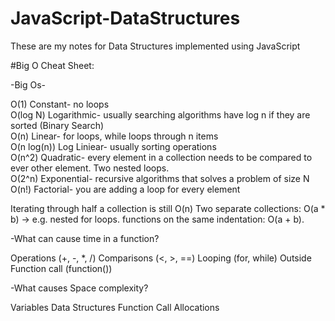 # JavaScript-DataStructures
These are my notes for Data Structures implemented using JavaScript

#Big O Cheat Sheet:

-Big Os-


O(1) Constant- no loops
</br>
O(log N) Logarithmic- usually searching algorithms have log n if they are sorted (Binary Search)
</br>
O(n) Linear- for loops, while loops through n items
</br>
O(n log(n)) Log Liniear- usually sorting operations
</br>
O(n^2) Quadratic- every element in a collection needs to be compared to ever other element. Two nested loops.
</br>
O(2^n) Exponential- recursive algorithms that solves a problem of size N
</br>
O(n!) Factorial- you are adding a loop for every element

Iterating through half a collection is still O(n) 
Two separate collections: O(a * b) -> e.g. nested for loops.
functions on the same indentation: O(a + b).


-What can cause time in a function?

Operations (+, -, *, /) Comparisons (<, >, ==)
Looping (for, while)
Outside Function call (function())


-What causes Space complexity?

Variables
Data Structures
Function Call
Allocations
